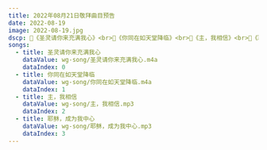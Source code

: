 ```yaml
---
title: 2022年08月21日敬拜曲目预告
date: 2022-08-19
image: 2022-08-19.jpg
dscp: 🎸《圣灵请你来充满我心》<br>🎸《你同在如天堂降临》<br>🎸《主，我相信》<br>🎸《耶稣，成为我中心》
songs:
  - title: 圣灵请你来充满我心
    dataValue: wg-song/圣灵请你来充满我心.m4a
    dataIndex: 0
  - title: 你同在如天堂降临
    dataValue: wg-song/你同在如天堂降临.m4a
    dataIndex: 1
  - title: 主，我相信
    dataValue: wg-song/主，我相信.mp3
    dataIndex: 2
  - title: 耶稣，成为我中心
    dataValue: wg-song/耶稣，成为我中心.mp3
    dataIndex: 3
---
```


